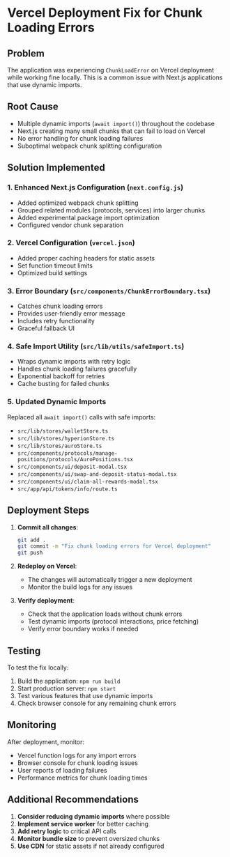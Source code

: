 # Vercel Deployment Fix for Chunk Loading Errors

## Problem
The application was experiencing `ChunkLoadError` on Vercel deployment while working fine locally. This is a common issue with Next.js applications that use dynamic imports.

## Root Cause
- Multiple dynamic imports (`await import()`) throughout the codebase
- Next.js creating many small chunks that can fail to load on Vercel
- No error handling for chunk loading failures
- Suboptimal webpack chunk splitting configuration

## Solution Implemented

### 1. Enhanced Next.js Configuration (`next.config.js`)
- Added optimized webpack chunk splitting
- Grouped related modules (protocols, services) into larger chunks
- Added experimental package import optimization
- Configured vendor chunk separation

### 2. Vercel Configuration (`vercel.json`)
- Added proper caching headers for static assets
- Set function timeout limits
- Optimized build settings

### 3. Error Boundary (`src/components/ChunkErrorBoundary.tsx`)
- Catches chunk loading errors
- Provides user-friendly error message
- Includes retry functionality
- Graceful fallback UI

### 4. Safe Import Utility (`src/lib/utils/safeImport.ts`)
- Wraps dynamic imports with retry logic
- Handles chunk loading failures gracefully
- Exponential backoff for retries
- Cache busting for failed chunks

### 5. Updated Dynamic Imports
Replaced all `await import()` calls with safe imports:
- `src/lib/stores/walletStore.ts`
- `src/lib/stores/hyperionStore.ts`
- `src/lib/stores/auroStore.ts`
- `src/components/protocols/manage-positions/protocols/AuroPositions.tsx`
- `src/components/ui/deposit-modal.tsx`
- `src/components/ui/swap-and-deposit-status-modal.tsx`
- `src/components/ui/claim-all-rewards-modal.tsx`
- `src/app/api/tokens/info/route.ts`

## Deployment Steps

1. **Commit all changes**:
   ```bash
   git add .
   git commit -m "Fix chunk loading errors for Vercel deployment"
   git push
   ```

2. **Redeploy on Vercel**:
   - The changes will automatically trigger a new deployment
   - Monitor the build logs for any issues

3. **Verify deployment**:
   - Check that the application loads without chunk errors
   - Test dynamic imports (protocol interactions, price fetching)
   - Verify error boundary works if needed

## Testing

To test the fix locally:
1. Build the application: `npm run build`
2. Start production server: `npm start`
3. Test various features that use dynamic imports
4. Check browser console for any remaining chunk errors

## Monitoring

After deployment, monitor:
- Vercel function logs for any import errors
- Browser console for chunk loading issues
- User reports of loading failures
- Performance metrics for chunk loading times

## Additional Recommendations

1. **Consider reducing dynamic imports** where possible
2. **Implement service worker** for better caching
3. **Add retry logic** to critical API calls
4. **Monitor bundle size** to prevent oversized chunks
5. **Use CDN** for static assets if not already configured
